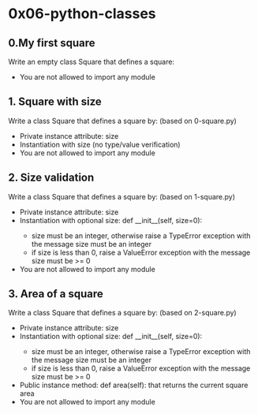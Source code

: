 <h1>0x06-python-classes</h1>

<h2>0.My first square</h2>
Write an empty class Square that defines a square:
<ul>
	<li>You are not allowed to import any module</li>
</ul>

<h2>1. Square with size</h2>
Write a class Square that defines a square by: (based on 0-square.py)
<ul>
	<li>Private instance attribute: size</li>
	<li>Instantiation with size (no type/value verification)</li>
	<li>You are not allowed to import any module</li>
</ul>

<h2>2. Size validation</h2>
Write a class Square that defines a square by: (based on 1-square.py)
<ul>
	<li>Private instance attribute: size</li>
	<li>Instantiation with optional size: def __init__(self, size=0):</li>
	<ul>
		<li>size must be an integer, otherwise raise a TypeError exception with the message size must be an integer</li>
		<li>if size is less than 0, raise a ValueError exception with the message size must be >= 0</li>
	</ul>
	<li>You are not allowed to import any module</li>
</ul>

<h2>3. Area of a square</h2>
Write a class Square that defines a square by: (based on 2-square.py)
<ul>
        <li>Private instance attribute: size</li>
        <li>Instantiation with optional size: def __init__(self, size=0):</li>
        <ul>
                <li>size must be an integer, otherwise raise a TypeError exception with the message size must be an integer</li>
                <li>if size is less than 0, raise a ValueError exception with the message size must be >= 0</li>
        </ul>
	<li>Public instance method: def area(self): that returns the current square area</li>
        <li>You are not allowed to import any module</li>
</ul>
